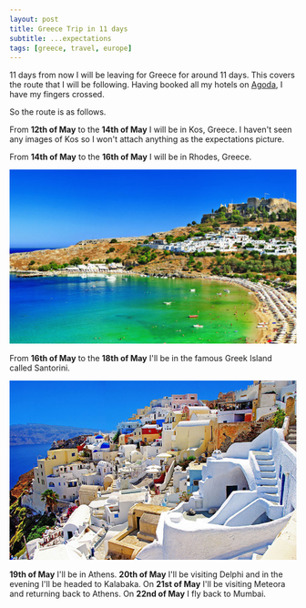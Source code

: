 ```yaml
---
layout: post
title: Greece Trip in 11 days
subtitle: ...expectations
tags: [greece, travel, europe]
---
```


11 days from now I will be leaving for Greece for around 11 days. This covers the route that I will be following. Having booked all my hotels on [Agoda](https://agoda.com), I have my fingers crossed.

So the route is as follows.

From **12th of May** to the **14th of May** I will be in Kos, Greece. I haven't seen any images of Kos so I won't attach anything as the expectations picture.


From **14th of May** to the **16th of May** I will be in Rhodes, Greece.

![Rhodes](/img/blog/rhodes.jpg)

From **16th of May** to the **18th of May** I'll be in the famous Greek Island called Santorini.

![Santorini](/img/blog/santorini.jpg)

**19th of May** I'll be in Athens. **20th of May** I'll be visiting Delphi and in the evening I'll be headed to Kalabaka. On **21st of May** I'll be visiting Meteora and returning back to Athens. On **22nd of May** I fly back to
Mumbai.
